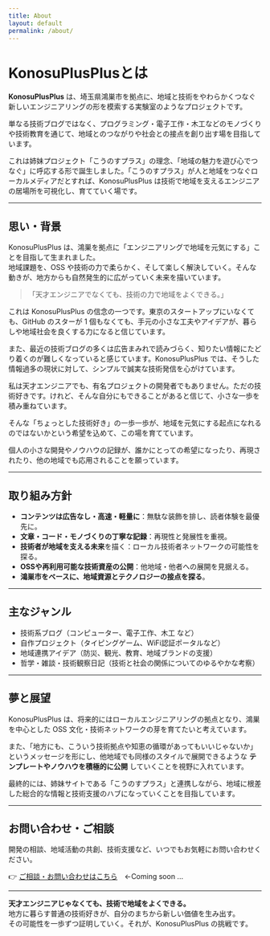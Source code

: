 ```yaml
---
title: About
layout: default
permalink: /about/
---
```


# KonosuPlusPlusとは

**KonosuPlusPlus** は、埼玉県鴻巣市を拠点に、地域と技術をやわらかくつなぐ新しいエンジニアリングの形を模索する実験室のようなプロジェクトです。

単なる技術ブログではなく、プログラミング・電子工作・木工などのモノづくりや技術教育を通じて、地域とのつながりや社会との接点を創り出す場を目指しています。

これは姉妹プロジェクト「こうのすプラス」の理念、「地域の魅力を遊び心でつなぐ」に呼応する形で誕生しました。「こうのすプラス」が人と地域をつなぐローカルメディアだとすれば、KonosuPlusPlus は技術で地域を支えるエンジニアの居場所を可視化し、育てていく場です。

---

## 思い・背景

KonosuPlusPlus は、鴻巣を拠点に「エンジニアリングで地域を元気にする」ことを目指して生まれました。  
地域課題を、OSS や技術の力で柔らかく、そして楽しく解決していく。そんな動きが、地方からも自然発生的に広がっていく未来を描いています。

> 「天才エンジニアでなくても、技術の力で地域をよくできる。」

これは KonosuPlusPlus の信念の一つです。東京のスタートアップにいなくても、GitHub のスターが 1 個もなくても、手元の小さな工夫やアイデアが、暮らしや地域社会を良くする力になると信じています。

また、最近の技術ブログの多くは広告まみれで読みづらく、知りたい情報にたどり着くのが難しくなっていると感じています。KonosuPlusPlus では、そうした情報過多の現状に対して、シンプルで誠実な技術発信を心がけています。

私は天才エンジニアでも、有名プロジェクトの開発者でもありません。ただの技術好きです。けれど、そんな自分にもできることがあると信じて、小さな一歩を積み重ねています。

そんな「ちょっとした技術好き」の一歩一歩が、地域を元気にする起点になれるのではないかという希望を込めて、この場を育てています。

個人の小さな開発やノウハウの記録が、誰かにとっての希望になったり、再現されたり、他の地域でも応用されることを願っています。

---

## 取り組み方針

* **コンテンツは広告なし・高速・軽量に**：無駄な装飾を排し、読者体験を最優先に。
* **文章・コード・モノづくりの丁寧な記録**：再現性と発展性を重視。
* **技術者が地域を支える未来**を描く：ローカル技術者ネットワークの可能性を探る。
* **OSSや再利用可能な技術資産の公開**：他地域・他者への展開を見据える。
* **鴻巣市をベースに、地域資源とテクノロジーの接点を探る**。

---

## 主なジャンル

*  技術系ブログ（コンピューター、電子工作、木工 など）
*  自作プロジェクト（タイピングゲーム、WiFi認証ポータルなど）
*  地域連携アイデア（防災、観光、教育、地域ブランドの支援）
*  哲学・雑談・技術観察日記（技術と社会の関係についてのゆるやかな考察）

---

## 夢と展望

KonosuPlusPlus は、将来的にはローカルエンジニアリングの拠点となり、鴻巣を中心とした OSS 文化・技術ネットワークの芽を育てたいと考えています。

また、「地方にも、こういう技術拠点や知恵の循環があってもいいじゃないか」というメッセージを形にし、他地域でも同様のスタイルで展開できるような **テンプレートやノウハウを積極的に公開** していくことを視野に入れています。

最終的には、姉妹サイトである「こうのすプラス」と連携しながら、地域に根差した総合的な情報と技術支援のハブになっていくことを目指しています。

---

## お問い合わせ・ご相談

開発の相談、地域活動の共創、技術支援など、いつでもお気軽にお問い合わせください。

👉 [ご相談・お問い合わせはこちら](/contact/)　←Coming soon ...

---

**天才エンジニアじゃなくても、技術で地域をよくできる。**  
地方に暮らす普通の技術好きが、自分のまちから新しい価値を生み出す。  
その可能性を一歩ずつ証明していく。それが、KonosuPlusPlus の挑戦です。
